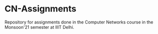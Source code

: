 # CN-Assignments
Repository for assignments done in the Computer Networks course in the Monsoon'21 semester at IIIT Delhi.
